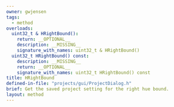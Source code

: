 ```yaml
---
owner: gwjensen
tags:
  - method
overloads:
  uint32_t & HRightBound():
    return: __OPTIONAL__
    description: __MISSING__
    signature_with_names: uint32_t & HRightBound()
  uint32_t HRightBound() const:
    description: __MISSING__
    return: __OPTIONAL__
    signature_with_names: uint32_t HRightBound() const
title: HRightBound
defined-in-file: "projects/gui/ProjectDialog.h"
brief: Get the saved project setting for the right hue bound.
layout: method
---
```

